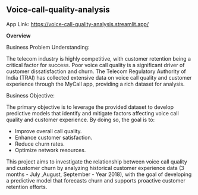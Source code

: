 ## Voice-call-quality-analysis
App Link: https://voice-call-quality-analysis.streamlit.app/

**Overview**

Business Problem Understanding:

The telecom industry is highly competitive, with customer retention being a critical factor for success. Poor voice call quality is a significant driver of customer dissatisfaction and churn. The Telecom Regulatory Authority of India (TRAI) has collected extensive data on voice call quality and customer experience through the MyCall app, providing a rich dataset for analysis.

Business Objective:

The primary objective is to leverage the provided dataset to develop predictive models that identify and mitigate factors affecting voice call quality and customer experience. By doing so, the goal is to:
* Improve overall call quality.
* Enhance customer satisfaction.
* Reduce churn rates.
* Optimize network resources.
  
This project aims to investigate the relationship between voice call quality and customer churn by analyzing historical customer experience data (3 months - July ,August, September - Year 2018), with the goal of developing a predictive model that forecasts churn and supports proactive customer retention efforts.
